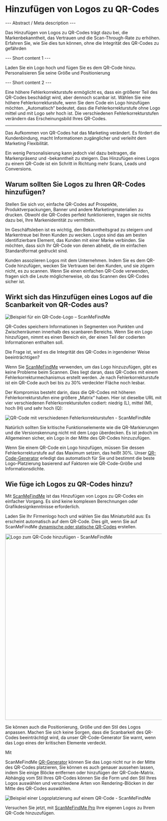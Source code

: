 <h1>Hinzufügen von Logos zu QR-Codes</h1>

--- Abstract / Meta description ---

Das Hinzufügen von Logos zu QR-Codes trägt dazu bei, die Markenbekanntheit, das Vertrauen und die Scan-Through-Rate zu erhöhen. Erfahren Sie, wie Sie dies tun können, ohne die Integrität des QR-Codes zu gefährden

--- Short content 1 ---

Laden Sie ein Logo hoch und fügen Sie es dem QR-Code hinzu. Personalisieren Sie seine Größe und Positionierung

--- Short content 2 ---

Eine höhere Fehlerkorrekturstufe ermöglicht es, dass ein größerer Teil des QR-Codes beschädigt wird, aber dennoch scanbar ist. Wählen Sie eine höhere Fehlerkorrekturstufe, wenn Sie dem Code ein Logo hinzufügen möchten. „Automatisch“ bedeutet, dass die Fehlerkorrekturstufe ohne Logo mittel und mit Logo sehr hoch ist. Die verschiedenen Fehlerkorrekturstufen verändern das Erscheinungsbild Ihres QR-Codes.

----------

<p>Das Aufkommen von QR-Codes hat das Marketing verändert. Es fördert die Kundenbindung, macht Informationen zugänglicher und verleiht dem Marketing Flexibilität. </p>

<p>Ein wenig Personalisierung kann jedoch viel dazu beitragen, die Markenpräsenz und -bekanntheit zu steigern. Das Hinzufügen eines Logos zu einem QR-Code ist ein Schritt in Richtung mehr Scans, Leads und Conversions. </p>

<h2> Warum sollten Sie Logos zu Ihren QR-Codes hinzufügen?</h2>

<p>Stellen Sie sich vor, einfache QR-Codes auf Prospekte, Produktverpackungen, Banner und andere Marketingmaterialien zu drucken. Obwohl die QR-Codes perfekt funktionieren, tragen sie nichts dazu bei, Ihre Markenidentität zu vermitteln.</p>

<p>Im Geschäftsleben ist es wichtig, den Bekanntheitsgrad zu steigern und Markentreue bei Ihren Kunden zu wecken. Logos sind das am besten identifizierbare Element, das Kunden mit einer Marke verbinden. Sie möchten, dass sich Ihr QR-Code von denen abhebt, die im einfachen Standardformat gedruckt sind.</p>

<p>Kunden assoziieren Logos mit dem Unternehmen. Indem Sie es dem QR-Code hinzufügen, wecken Sie Vertrauen bei den Kunden, und sie zögern nicht, es zu scannen. Wenn Sie einen einfachen QR-Code verwenden, fragen sich die Leute möglicherweise, ob das Scannen des QR-Codes sicher ist.</p>

<h2>Wirkt sich das Hinzufügen eines Logos auf die Scanbarkeit von QR-Codes aus?</h2>

<p class="imageholder">
    <img src="https://media.scanmefindme.com/blog/about_logos/files/img 1 - qr code with logo.png"
        alt="Beispiel für ein QR-Code-Logo – ScanMeFindMe">
</p>

<p>QR-Codes speichern Informationen in Segmenten von Punkten und Zwischenräumen innerhalb des scanbaren Bereichs. Wenn Sie ein Logo hinzufügen, nimmt es einen Bereich ein, der einen Teil der codierten Informationen enthalten soll.</p>

<p>Die Frage ist, wird es die Integrität des QR-Codes in irgendeiner Weise beeinträchtigen?</p>

<p>Wenn Sie <a href="#static:url" title="QR-Code-Generator ScanMeFindMe">ScanMeFindMe</a> verwenden, um das Logo hinzuzufügen, gibt es keine Probleme beim Scannen. Dies liegt daran, dass QR-Codes mit einem Fehlerkorrekturmechanismus erstellt werden. Je nach Fehlerkorrekturstufe ist ein QR-Code auch bei bis zu 30% verdeckter Fläche noch lesbar.</p>

<p>Der Kompromiss besteht darin, dass die QR-Codes mit höheren Fehlerkorrekturstufen eine größere „Matrix“ haben. Hier ist dieselbe URL mit vier verschiedenen Fehlerkorrekturstufen codiert: niedrig (L), mittel (M), hoch (H) und sehr hoch (Q):</p>

<p class="imageholder">
    <img src="https://media.scanmefindme.com/blog/about_logos/files/img 2 - diff matrix.png"
        alt="QR-Code mit verschiedenen Fehlerkorrekturstufen - ScanMeFindMe">
</p>

<p>Natürlich sollten Sie kritische Funktionselemente wie die QR-Markierungen und die Versionskennung nicht mit dem Logo überdecken. Es ist jedoch im Allgemeinen sicher, ein Logo in der Mitte des QR-Codes hinzuzufügen.</p>

<p>Wenn Sie einem QR-Code ein Logo hinzufügen, müssen Sie dessen Fehlerkorrekturstufe auf das Maximum setzen, das heißt 30%. Unser <a href="#static:url">QR-Code-Generator</a> erledigt das automatisch für Sie und bestimmt die beste Logo-Platzierung basierend auf Faktoren wie QR-Code-Größe und Informationsdichte.</p>

<h2> Wie füge ich Logos zu QR-Codes hinzu?</h2>

<p>Mit <a href="#static:url" title="Logos zu QR-Codes hinzufügen">ScanMeFindMe</a> ist das Hinzufügen von Logos zu QR-Codes ein einfacher Vorgang. Es sind keine komplexen Berechnungen oder Grafikdesignkenntnisse erforderlich.</p>

<p>Laden Sie Ihr Firmenlogo hoch und wählen Sie das Miniaturbild aus: Es erscheint automatisch auf dem QR-Code. Dies gilt, wenn Sie auf ScanMeFindMe <a href="#about:product">dynamische oder statische QR-Codes</a> erstellen.</p>

<p class="imageholder">
    <img src="https://media.scanmefindme.com/blog/about_logos/files/img 3 - adding logo.png" width="600"
        alt="Logo zum QR-Code hinzufügen - ScanMeFindMe">
</p>

<p>Sie können auch die Positionierung, Größe und den Stil des Logos anpassen. Machen Sie sich keine Sorgen, dass die Scanbarkeit des QR-Codes beeinträchtigt wird, da unser QR-Code-Generator Sie warnt, wenn das Logo eines der kritischen Elemente verdeckt.</p>

Mit <p>ScanMeFindMe <a href="#static:url">QR-Generator</a> können Sie das Logo nicht nur in der Mitte des QR-Codes platzieren, Sie können es auch genauer aussehen lassen, indem Sie einige Blöcke entfernen oder hinzufügen der QR-Code-Matrix. Abhängig vom Stil Ihres QR-Codes können Sie die Form und den Stil Ihres Logos auswählen und verschiedene Arten von Rendering-Blöcken in der Mitte des QR-Codes auswählen.</p>

<p class="imageholder">
    <img src="https://media.scanmefindme.com/blog/about_logos/files/img 4 - center of qr.png"
        alt="Beispiel einer Logoplatzierung auf einem QR-Code - ScanMeFindMe">
</p>

<p>Versuchen Sie jetzt, mit <a href="#pro">ScanMeFindMe Pro</a> Ihre eigenen Logos zu Ihrem QR-Code hinzuzufügen.</p>
